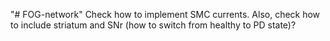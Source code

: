 "# FOG-network" 
Check how to implement SMC currents. Also, check how to include striatum and SNr (how to switch from healthy to PD state)?
